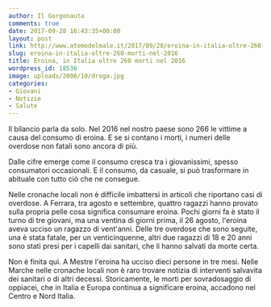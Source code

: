 ```yaml
---
author: Il Gorgonauta
comments: true
date: 2017-09-28 16:43:35+00:00
layout: post
link: http://www.atomodelmale.it/2017/09/28/eroina-in-italia-oltre-260-morti-nel-2016/
slug: eroina-in-italia-oltre-260-morti-nel-2016
title: Eroina, in Italia oltre 260 morti nel 2016
wordpress_id: 18536
image: uploads/2008/10/droga.jpg
categories:
- Giovani
- Notizie
- Salute
---
```


Il bilancio parla da solo. Nel 2016 nel nostro paese sono 266 le vittime a causa del consumo di eroina. E se si contano i morti, i numeri delle overdose non fatali sono ancora di più.

Dalle cifre emerge come il consumo cresca tra i giovanissimi, spesso consumatori occasionali. E il consumo, da casuale, si può trasformare in abituale con tutto ciò che ne consegue.

Nelle cronache locali non è difficile imbattersi in articoli che riportano casi di overdose. A Ferrara, tra agosto e settembre, quattro ragazzi hanno provato sulla propria pelle cosa significa consumare eroina. Pochi giorni fa è stato il turno di tre giovani, ma una ventina di giorni prima, il 26 agosto, l'eroina aveva ucciso un ragazzo di vent'anni. Delle tre overdose che sono seguite, una è stata fatale, per un venticinquenne, altri due ragazzi di 18 e 20 anni sono stati presi per i capelli dai sanitari, che li hanno salvati da morte certa.

Non è finita qui. A Mestre l'eroina ha ucciso dieci persone in tre mesi. Nelle Marche nelle cronache locali non è raro trovare notizia di interventi salvavita dei sanitari o di altri decessi. Storicamente, le morti per sovradosaggio di oppiacei, che in Italia e Europa continua a significare eroina, accadono nel Centro e Nord Italia.
